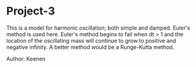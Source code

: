 # Project-3

This is a model for harmonic oscillation; both simple and damped.
Euler's method is used here.  Euler's method begins to fail when dt > 1 and the
location of the oscillating mass will continue to grow to positive and negative
infinity.  A better method would be a Runge-Kutta method.

Author: Keenen
